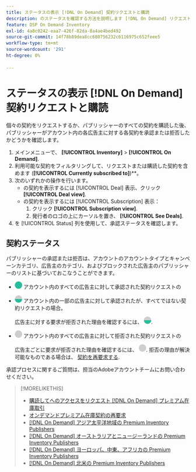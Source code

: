 ```yaml
---
title: ステータスの表示 [!DNL On Demand] 契約リクエストと購読
description: のステータスを確認する方法を説明します [!DNL On Demand] リクエストと購読を処理します。
feature: DSP On Demand Inventory
exl-id: 4a8c0242-eaa7-426f-82da-8a4ae4bed492
source-git-commit: 14f78b89dea8cc680756232c6116975c652feee5
workflow-type: tm+mt
source-wordcount: '291'
ht-degree: 0%

---
```


# ステータスの表示 [!DNL On Demand] 契約リクエストと購読

個々の契約をリクエストするか、パブリッシャーのすべての契約を購読した後、パブリッシャーがアカウント内の各広告主に対する各契約を承認または拒否したかどうかを確認します。

1. メインメニューで、 **[!UICONTROL Inventory]** > **[!UICONTROL On Demand]**.
1. 利用可能な契約をフィルタリングして、リクエストまたは購読した契約を含めます (**[!UICONTROL Currently subscribed to]**)**。
1. 次のいずれかの操作を行います。
   * の契約を表示するには [!UICONTROL Deal] 表示、クリック **[!UICONTROL Deal view]**.
   * の契約を表示するには [!UICONTROL Subscription] 表示：
      1. クリック **[!UICONTROL Subscription view]**.
      1. 発行者のロゴの上にカーソルを置き、 **[!UICONTROL See Deals]**.
1. を [!UICONTROL Status] 列を使用して、承認ステータスを確認します。

## 契約ステータス

パブリッシャーの承認または拒否は、アカウントのアカウントタイプとキャンペーンカテゴリ、広告主のカテゴリ、およびブロックされた広告主のパブリッシャーのリストに基づいておこなうことができます。

* ![完全に承認済み](/help/dsp/assets/approved.png) アカウント内のすべての広告主に対して承認された契約リクエストの

* ![部分的に承認される](/help/dsp/assets/partly-approved.png) アカウント内の一部の広告主に対して承認されたが、すべてではない契約リクエストの場合。

   広告主に対する要求が拒否された理由を確認するには、 ![部分的に承認される](/help/dsp/assets/partly-approved.png).

* ![拒否](/help/dsp/assets/denied.png) アカウント内のすべての広告主に対して拒否された契約リクエストの

   広告主ごとに要求が拒否された理由を確認するには、 ![拒否](/help/dsp/assets/denied.png). 拒否の理由が解決可能なものである場合は、 [契約を再要求する](/help/dsp/inventory/on-demand-inventory-rerequest.md).

承認プロセスに関するご質問は、担当のAdobeアカウントチームにお問い合わせください。

>[!MORELIKETHIS]
>
>* [購読してへのアクセスをリクエスト [!DNL On Demand] プレミアム在庫取引](on-demand-inventory-subscribe.md)
>* [オンデマンドプレミアム在庫契約の再要求](on-demand-inventory-rerequest.md)
>* [[!DNL On Demand] アジア太平洋地域の Premium Inventory Publishers](on-demand-inventory-publishers-apac.md)
>* [[!DNL On Demand] オーストラリアとニュージーランドの Premium Inventory Publishers](on-demand-inventory-publishers-anz.md)
>* [[!DNL On Demand] ヨーロッパ、中東、アフリカの Premium Inventory Publishers](on-demand-inventory-publishers-emea.md)
>* [[!DNL On Demand] 北米の Premium Inventory Publishers](on-demand-inventory-publishers-na.md)

